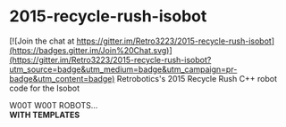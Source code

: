# 2015-recycle-rush-isobot

[![Join the chat at https://gitter.im/Retro3223/2015-recycle-rush-isobot](https://badges.gitter.im/Join%20Chat.svg)](https://gitter.im/Retro3223/2015-recycle-rush-isobot?utm_source=badge&utm_medium=badge&utm_campaign=pr-badge&utm_content=badge)
Retrobotics's 2015 Recycle Rush C++ robot code for the Isobot

W00T W00T ROBOTS...  
**WITH TEMPLATES**
